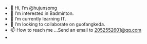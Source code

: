 - 👋 Hi, I’m @hujunsomg
- 👀 I’m interested in Badminton.
- 🌱 I’m currently learning IT.
- 💞️ I’m looking to collaborate on guofangkeda.
- 📫 How to reach me …Send an email to 2052552601@qq.com
- 
<!---
hujunso/hujunso is a ✨ special ✨ repository because its `README.md` (this file) appears on your GitHub profile.
You can click the Preview link to take a look at your changes.
--->
